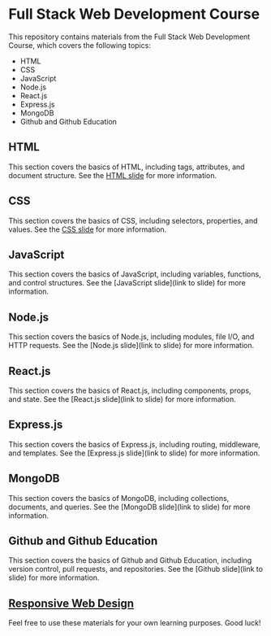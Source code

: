 # Full Stack Web Development Course
This repository contains materials from the Full Stack Web Development Course, which covers the following topics:

- HTML
- CSS
- JavaScript
- Node.js
- React.js
- Express.js
- MongoDB
- Github and Github Education

## HTML
This section covers the basics of HTML, including tags, attributes, and document structure. See the [HTML slide](https://www.canva.com/design/DAFa7oaFChQ/v_as9FMwGtMO0xTAFVYflg/view?utm_content=DAFa7oaFChQ&utm_campaign=designshare&utm_medium=link&utm_source=publishsharelink) for more information.

## CSS
This section covers the basics of CSS, including selectors, properties, and values. See the [CSS slide](https://www.canva.com/design/DAFbBA0A5ws/_n18ByJDX1yZsRc-QS2GCQ/view?utm_content=DAFbBA0A5ws&utm_campaign=designshare&utm_medium=link&utm_source=publishsharelink)
for more information.

## JavaScript
This section covers the basics of JavaScript, including variables, functions, and control structures. See the [JavaScript slide](link to slide) for more information.

## Node.js
This section covers the basics of Node.js, including modules, file I/O, and HTTP requests. See the [Node.js slide](link to slide) for more information.

## React.js
This section covers the basics of React.js, including components, props, and state. See the [React.js slide](link to slide) for more information.

## Express.js
This section covers the basics of Express.js, including routing, middleware, and templates. See the [Express.js slide](link to slide) for more information.

## MongoDB
This section covers the basics of MongoDB, including collections, documents, and queries. See the [MongoDB slide](link to slide) for more information.

## Github and Github Education
This section covers the basics of Github and Github Education, including version control, pull requests, and repositories. See the [Github slide](link to slide) for more information.

## [Responsive Web Design](https://www.freecodecamp.org/learn/2022/responsive-web-design/)

Feel free to use these materials for your own learning purposes. Good luck!
